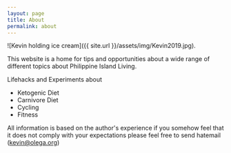 ```yaml
---
layout: page
title: About
permalink: about
---
```

![Kevin holding ice cream]({{ site.url }}/assets/img/Kevin2019.jpg).

This website is a home for tips and opportunities about a wide range of different topics about Philippine Island Living.

Lifehacks and Experiments about

- Ketogenic Diet
- Carnivore Diet
- Cycling
- Fitness


All information is based on the author's experience if you somehow feel that it does not comply with your expectations please feel free to send hatemail (kevin@olega.org)
